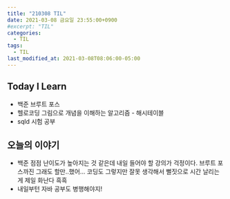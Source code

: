 ```yaml
---
title: "210308 TIL"
date: 2021-03-08 금요일 23:55:00+0900
#excerpt: "TIL"
categories:
  - TIL
tags:
  - TIL
last_modified_at: 2021-03-08T08:06:00-05:00
---
```


## Today I Learn

- 백준 브루트 포스
- 헬로코딩 그림으로 개념을 이해하는 알고리즘 - 해시테이블
- sqld 시험 공부

## 오늘의 이야기

- 백준 점점 난이도가 높아지는 것 같은데 내일 들어야 할 강의가 걱정이다. 브루트 포스까진 그래도 할만..했어... 코딩도 그렇지만 잘못 생각해서 뻘짓으로 시간 날리는게 제일 화난다 흑흑
- 내일부턴 자바 공부도 병행해야지!
